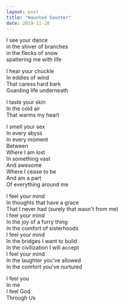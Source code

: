 ```yaml
---
layout: post
title: "Haunted Saunter"
date: 2019-11-28
---
```


I see your dance  
in the shiver of branches  
in the flecks of snow  
spattering me with life  

I hear your chuckle  
In eddies of wind   
That caress hard bark  
Guarding life underneath  

I taste your skin  
In the cold air  
That warms my heart  

I smell your sex  
In every abyss  
In every moment   
Between   
Where I am lost  
In something vast  
And awesome  
Where I cease to be  
And am a part  
Of everything around me  

I feel your mind  
In thoughts that have a grace  
That I never had (surely that wasn't from me)  
I feel your mind  
In the joy of a furry thing  
In the comfort of sisterhoods    
I feel your mind  
In the bridges I want to build  
In the civilization I will accept  
I feel your mind  
In the laughter you've allowed  
In the comfort you've nurtured  

I feel you  
In me  
I feel God  
Through Us  

